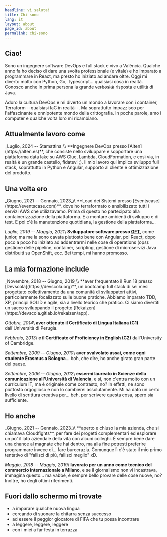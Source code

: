 ```yaml
---
headline: vi saluta!
title: Chi sono
lang: it
layout: about
page_id: about
permalink: chi-sono
---
```


<h2 class="section print-only"><i class="fa-solid fa-user"></i> Ciao!</h2>
Sono un ingegnere software DevOps e full stack e vivo a València. Qualche anno fa ho deciso di dare una svolta professionale (e vitale) e ho imparato a programmare in React, ma presto ho iniziato ad andare oltre. Oggi mi diverto molto con Python, Go, Typescript... qualsiasi cosa in realtà. Conosco anche in prima persona la grande <del>verbosità</del> risposta e utilità di Java.

Adoro la cultura DevOps e mi diverto un mondo a lavorare con i container, Terraform --qualsiasi IaC in realtà--. Ma soprattutto impazzisco per l'affascinante e onnipotente mondo della crittografia. In poche parole, amo i computer e qualche volta loro mi ricambiano.

<h2 class="section"><i class="fa-solid fa-briefcase"></i> Attualmente lavoro come</h2>
_Luglio, 2024 -- Stamattina_\\
**Ingegnere DevOps presso [Alten](https://alten.es)**, che consiste nello sviluppare e sopportare una piattaforma data lake su AWS Glue, Lambda, CloudFormation, e così via, in realtà è un grande castello, fidatevi ;). Il mio lavoro qui implica sviluppo full stack, soprattutto in Python e Angular, supporto al cliente e ottimizzazione del prodotto.

<h2 class="section"><i class="fa-solid fa-backward"></i> Una volta ero</h2>
_Giugno, 2021 -- Gennaio, 2023_\\
**Lead dei Sistemi presso [Eventscase](https://eventscase.com)**, dove ho terraformato o ansibilizzato tutti i servizi AWS che utilizzavamo. Prima di questo ho partecipato alla containerizzazione della piattaforma. E a montare ambienti di sviluppo e di test. E poi c'è la manutenzione quotidiana, la gestione della piattaforma...

_Luglio, 2019 -- Maggio, 2021_\\
**Sviluppatore software presso [GFT](https://gft.com)**, come junior, ma me la sono cavata piuttosto bene con Angular, poi React, dopo poco a poco ho iniziato ad addentrarmi nelle cose di operations (ops): gestione delle pipeline, container, scripting, gestione di microservizi Java distribuiti su OpenShift, ecc. Bei tempi, mi hanno promosso.

<h2 class="section"><i class="fa-solid fa-graduation-cap"></i> La mia formazione include</h2>
_Novembre, 2018 -- Giugno, 2019_\\
**aver frequentato il Run 18 presso [Devscola](https://devscola.org)**, un bootcamp full stack di sei mesi progettato collettivamente da una comunità di sviluppatori attivi, particolarmente focalizzato sulle buone pratiche. Abbiamo imparato TDD, XP, principi SOLID e agile, sia a livello teorico che pratico. Ci siamo divertiti un sacco sviluppando il progetto [Rekaizen](https://devscola.gitlab.io/rekaizen/app).

_Ottobre, 2014_\\
**aver ottenuto il Certificato di Lingua Italiana (C1)** dall'Università di Perugia.

_Febbraio, 2013_\\
**e il Certificate of Proficiency in English (C2)** dall'University of Cambridge.

_Settembre, 2009 -- Giugno, 2010_\\
**aver svalvolato assai, come ogni studente Erasmus a Bologna**... boh, che dire, ho anche girato gran parte del paese.

_Settembre, 2006 -- Giugno, 2012_\\
**essermi laureato in Scienze della comunicazione all'Università di Valencia**, e sì, non c'entra molto con un curriculum IT, ma è originale come contrasto, no? In effetti, ne sono piuttosto orgoglioso e non lo cambierei assolutamente. Mi ha dato un certo livello di scrittura creativa per... beh, per scrivere questa cosa, spero sia sufficiente.

<h2 class="section"><i class="fa-solid fa-star-of-life"></i> Ho anche</h2>
_Giugno, 2021 -- Gennaio, 2023_\\
**aperto e chiuso la mia azienda, che si chiamava Cloudfights**, per fare dei progetti complementari ed esplorare un po' il lato aziendale della vita con alcuni colleghi. È sempre bene dare una chance al magnate che hai dentro, ma alla fine potresti preferire programmare invece di... fare burocrazia. Comunque lì c'è stato il mio primo tentativo di "fallisci di più, fallisci meglio" xD.

_Maggio, 2018 -- Maggio, 2019_\\
**lavorato per un anno come tecnico del commercio internazionale a Milano**, e se il giornalismo non vi incastrava, immagina questo... ma vabbè, è sempre bello provare delle cose nuove, no? Inoltre, ho degli ottimi riferimenti.

<h2 class="section"><i class="fa-solid fa-signs-post"></i> Fuori dallo schermo mi trovate</h2>

- a imparare qualche nuova lingua
- cercando di suonare la chitarra senza successo
- ad essere il peggior giocatore di FIFA che tu possa incontrare
- a leggere, leggere, leggere
- con i miei <del>a far festa</del> in terrazza
